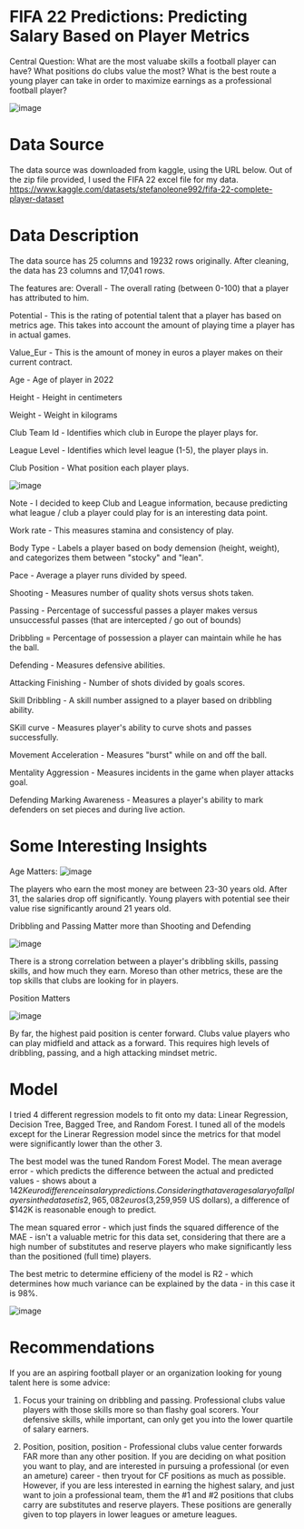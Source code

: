 # FIFA 22 Predictions: Predicting Salary Based on Player Metrics

Central Question: What are the most valuabe skills a football player can have? What positions do clubs value the most? What is the best route a young player can take in order to maximize earnings as a professional football player?

![image](https://user-images.githubusercontent.com/97577565/230793644-37f6ba10-db06-4f91-810e-c975534b922f.png)

# Data Source
The data source was downloaded from kaggle, using the URL below. Out of the zip file provided, I used the FIFA 22 excel file for my data.
https://www.kaggle.com/datasets/stefanoleone992/fifa-22-complete-player-dataset

# Data Description
The data source has 25 columns and 19232 rows originally. After cleaning, the data has 23 columns and 17,041 rows. 

The features are:
Overall - The overall rating (between 0-100) that a player has attributed to him. 

Potential - This is the rating of potential talent that a player has based on metrics age. This takes into account the amount of playing time a player has in actual games.

Value_Eur - This is the amount of money in euros a player makes on their current contract.

Age - Age of player in 2022

Height - Height in centimeters

Weight - Weight in kilograms

Club Team Id - Identifies which club in Europe the player plays for.

League Level - Identifies which level league (1-5), the player plays in. 

Club Position - What position each player plays.

![image](https://user-images.githubusercontent.com/97577565/230793602-3df05e23-9fff-4c7c-a868-ebad594e7c76.png)

Note - I decided to keep Club and League information, because predicting what league / club a player could play for is an interesting data point.

Work rate - This measures stamina and consistency of play.

Body Type - Labels a player based on body demension (height, weight), and categorizes them between "stocky" and "lean".

Pace - Average a player runs divided by speed.

Shooting - Measures number of quality shots versus shots taken.

Passing - Percentage of successful passes a player makes versus unsuccessful passes (that are intercepted / go out of bounds)

Dribbling = Percentage of possession a player can maintain while he has the ball.

Defending - Measures defensive abilities.

Attacking Finishing - Number of shots divided by goals scores.

Skill Dribbling - A skill number assigned to a player based on dribbling ability.

SKill curve - Measures player's ability to curve shots and passes successfully.

Movement Acceleration - Measures "burst" while on and off the ball.

Mentality Aggression - Measures incidents in the game when player attacks goal.

Defending Marking Awareness - Measures a player's ability to mark defenders on set pieces and during live action.


# Some Interesting Insights

Age Matters:
![image](https://user-images.githubusercontent.com/97577565/230793498-6661b348-7126-4463-9981-828ba47dfdb5.png)

The players who earn the most money are between 23-30 years old.  After 31, the salaries drop off significantly. Young players with potential see their value rise significantly around 21 years old.

Dribbling and Passing Matter more than Shooting and Defending

![image](https://user-images.githubusercontent.com/97577565/230793703-90a1933f-ce08-4c43-9455-42a3135de18e.png)

There is a strong correlation between a player's dribbling skills, passing skills, and how much they earn. Moreso than other metrics, these are the top skills that clubs are looking for in players.

Position Matters

![image](https://user-images.githubusercontent.com/97577565/230793956-57340c1e-6938-4d2b-b5ff-83624397eeb0.png)

By far, the highest paid position is center forward. Clubs value players who can play midfield and attack as a forward. This requires high levels of dribbling, passing, and a high attacking mindset metric. 

# Model
I tried 4 different regression models to fit onto my data: Linear Regression, Decision Tree, Bagged Tree, and Random Forest. I tuned all of the models except for the Linerar Regression model since the metrics for that model were significantly lower than the other 3.

The best model was the tuned Random Forest Model. The mean average error - which predicts the difference between the actual and predicted values - shows about a $142K euro difference in salary predictions. Considering that average salary of all players in the data set is 2,965,082 euros ($3,259,959 US dollars), a difference of $142K is reasonable enough to predict.

The mean squared error - which just finds the squared difference of the MAE - isn't a valuable metric for this data set, considering that there are a high number of substitutes and reserve players who make significantly less than the positioned (full time) players.

The best metric to determine efficieny of the model is R2 - which determines how much variance can be explained by the data - in this case it is 98%.

![image](https://user-images.githubusercontent.com/97577565/230793810-83b3bac1-8611-4612-ad14-89d08053078a.png)

# Recommendations
If you are an aspiring football player or an organization looking for young talent here is some advice:

1) Focus your training on dribbling and passing. Professional clubs value players with those skills more so than flashy goal scorers. Your defensive skills, while important, can only get you into the lower quartile of salary earners.

2) Position, position, position - Professional clubs value center forwards FAR more than any other position. If you are deciding on what position you want to play, and are interested in pursuing a professional (or even an ameture) career - then tryout for CF positions as much as possible. However, if you are less interested in earning the highest salary, and just want to join a professional team, them the #1 and #2 positions that clubs carry are substitutes and reserve players. These positions are generally given to top players in lower leagues or ameture leagues.

